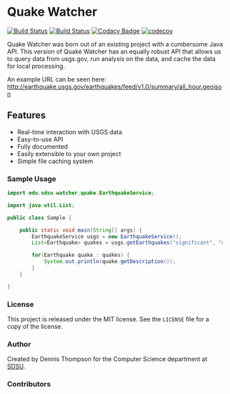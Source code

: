 Quake Watcher
=============

[![Build Status](https://travis-ci.org/atomicpages/Quake-Watcher.svg?branch=master)](https://travis-ci.org/atomicpages/Quake-Watcher) [![Build Status](https://ci.appveyor.com/api/projects/status/github/atomicpages/quake-watcher?svg=true)](https://ci.appveyor.com/project/atomicpages/quake-watcher) [![Codacy Badge](https://api.codacy.com/project/badge/grade/560cbef77eb345939b509de1892b29f4)](https://www.codacy.com/app/atomicpages/Quake-Watcher) [![codecov](https://codecov.io/gh/atomicpages/Quake-Watcher/branch/master/graph/badge.svg)](https://codecov.io/gh/atomicpages/Quake-Watcher)


Quake Watcher was born out of an existing project with a cumbersome Java API. This version of Quake Watcher has an equally robust API that allows us to query data from usgs.gov, run analysis on the data, and cache the data for local processing.

An example URL can be seen here: http://earthquake.usgs.gov/earthquakes/feed/v1.0/summary/all_hour.geojson

## Features
* Real-time interaction with USGS data
* Easy-to-use API
* Fully documented
* Easily extensible to your own project
* Simple file caching system


### Sample Usage
~~~java
import edu.sdsu.watcher.quake.EarthquakeService;

import java.util.List;

public class Sample {

	public static void main(String[] args) {
		EarthquakeService usgs = new EarthquakeService();
		List<Earthquake> quakes = usgs.getEarthquakes("significant", "month");

		for(Earthquake quake : quakes) {
			System.out.println(quake.getDescription());
		}
	}

}
~~~

### License
This project is released under the MIT license. See the `LICENSE` file for a copy of the license.

### Author
Created by Dennis Thompson for the Computer Science department at [SDSU](http://www.cs.sdsu.edu/).

### Contributors
